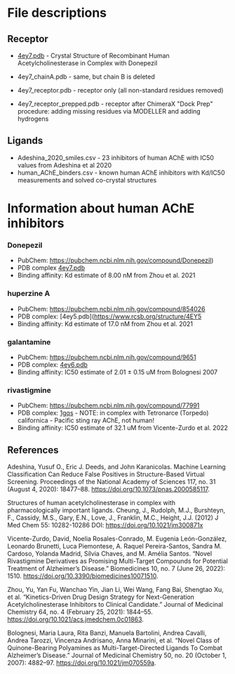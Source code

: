 # File descriptions

## Receptor

* [4ey7.pdb](https://www.rcsb.org/structure/4EY7)  - Crystal Structure of Recombinant Human Acetylcholinesterase in Complex with Donepezil

* 4ey7_chainA.pdb - same, but chain B is deleted
* 4ey7_receptor.pdb - receptor only (all non-standard residues removed)
* 4ey7_receptor_prepped.pdb  - receptor after ChimeraX "Dock Prep" procedure: adding missing residues via MODELLER and adding hydrogens 

## Ligands

* Adeshina_2020_smiles.csv  - 23 inhibitors of human AChE with IC50 values from Adeshina et al 2020
* human_AChE_binders.csv    - known human AChE inhibitors with Kd/IC50 measurements and solved co-crystal structures 

# Information about human AChE inhibitors

### Donepezil
* PubChem: https://pubchem.ncbi.nlm.nih.gov/compound/Donepezil)
* PDB complex [4ey7.pdb](https://www.rcsb.org/structure/4EY7)
* Binding affinity: Kd estimate of 8.00 nM from Zhou et al. 2021

### huperzine A
* PubChem: https://pubchem.ncbi.nlm.nih.gov/compound/854026
* PDB complex: [4ey5.pdb](https://www.rcsb.org/structure/4EY5
* Binding affinity: Kd estimate of 17.0 nM from Zhou et al. 2021

### galantamine
* PubChem: https://pubchem.ncbi.nlm.nih.gov/compound/9651
* PDB complex: [4ey6.pdb](https://www.rcsb.org/structure/4EY6)
* Binding affinity: IC50 estimate of 2.01 $\pm$ 0.15 uM from Bolognesi 2007

### rivastigmine
  * PubChem: https://pubchem.ncbi.nlm.nih.gov/compound/77991
  * PDB complex: [1gqs](https://www.rcsb.org/structure/1GQS) - NOTE: in complex with Tetronarce (Torpedo) californica - Pacific sting ray AChE, not human! 
  * Binding affinity: IC50 estimate of 32.1 uM from Vicente-Zurdo et al. 2022


## References


Adeshina, Yusuf O., Eric J. Deeds, and John Karanicolas.
Machine Learning Classification Can Reduce False Positives in Structure-Based Virtual Screening. Proceedings of the National Academy of Sciences 117, no. 31 (August 4, 2020): 18477–88. https://doi.org/10.1073/pnas.2000585117.


Structures of human acetylcholinesterase in complex with pharmacologically important ligands.
Cheung, J., Rudolph, M.J., Burshteyn, F., Cassidy, M.S., Gary, E.N., Love, J., Franklin, M.C., Height, J.J.
(2012) J Med Chem 55: 10282-10286
DOI: https://doi.org/10.1021/jm300871x

Vicente-Zurdo, David, Noelia Rosales-Conrado, M. Eugenia León-González, Leonardo Brunetti, Luca Piemontese, A. Raquel Pereira-Santos, Sandra M. Cardoso, Yolanda Madrid, Sílvia Chaves, and M. Amélia Santos. “Novel Rivastigmine Derivatives as Promising Multi-Target Compounds for Potential Treatment of Alzheimer’s Disease.” Biomedicines 10, no. 7 (June 26, 2022): 1510. https://doi.org/10.3390/biomedicines10071510.

Zhou, Yu, Yan Fu, Wanchao Yin, Jian Li, Wei Wang, Fang Bai, Shengtao Xu, et al. “Kinetics-Driven Drug Design Strategy for Next-Generation Acetylcholinesterase Inhibitors to Clinical Candidate.” Journal of Medicinal Chemistry 64, no. 4 (February 25, 2021): 1844–55. https://doi.org/10.1021/acs.jmedchem.0c01863.

Bolognesi, Maria Laura, Rita Banzi, Manuela Bartolini, Andrea Cavalli, Andrea Tarozzi, Vincenza Andrisano, Anna Minarini, et al. “Novel Class of Quinone-Bearing Polyamines as Multi-Target-Directed Ligands To Combat Alzheimer’s Disease.” Journal of Medicinal Chemistry 50, no. 20 (October 1, 2007): 4882–97. https://doi.org/10.1021/jm070559a.




